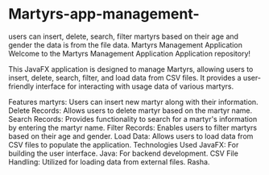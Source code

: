 # Martyrs-app-management-
users can insert, delete, search, filter martyrs based on their age and gender the data is from the file data.
Martyrs Management Application
Welcome to the Martyrs Management Application
Application repository!

This JavaFX application is designed to manage Martyrs, allowing users to insert, delete, search, filter, and load data from CSV files. It provides a user-friendly interface for interacting with usage data of various martyrs.

Features
martyrs: Users can insert new martyr along with their information.
Delete Records: Allows users to delete martyr based on the martyr name.
Search Records: Provides functionality to search for a martyr's information by entering the martyr name.
Filter Records: Enables users to filter martyrs based on their age and gender.
Load Data: Allows users to load data from CSV files to populate the application.
Technologies Used
JavaFX: For building the user interface.
Java: For backend development.
CSV File Handling: Utilized for loading data from external files.
Rasha.
